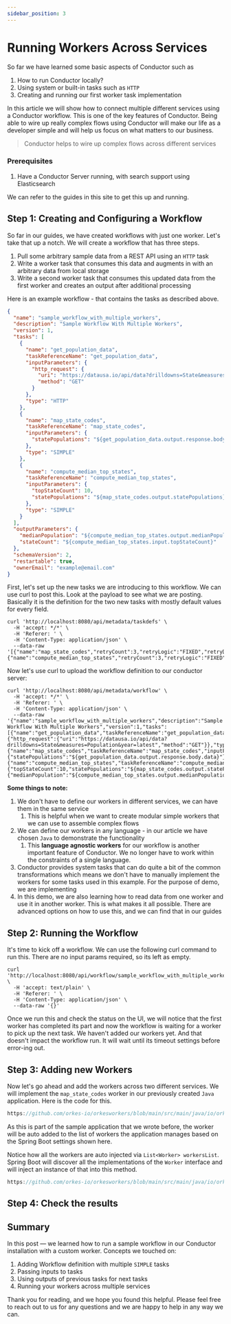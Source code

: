 ```yaml
---
sidebar_position: 3
---
```


# Running Workers Across Services

So far we have learned some basic aspects of Conductor such as

1. How to run Conductor locally?
2. Using system or built-in tasks such as `HTTP`
3. Creating and running our first worker task implementation

In this article we will show how to connect multiple different services using a Conductor workflow. This is one of the
key features of Conductor. Being able to wire up really complex flows using Conductor will make our life as a developer
simple and will help us focus on what matters to our business.

> Conductor helps to wire up complex flows across different services

### Prerequisites

1. Have a Conductor Server running, with search support using Elasticsearch

We can refer to the guides in this site to get this up and running.

## Step 1: Creating and Configuring a Workflow

So far in our guides, we have created workflows with just one worker. Let's take that up a notch. We will create a
workflow that has three steps.

1. Pull some arbitrary sample data from a REST API using an `HTTP` task
2. Write a worker task that consumes this data and augments in with an arbitrary data from local storage
3. Write a second worker task that consumes this updated data from the first worker and creates an output after
   additional processing

Here is an example workflow - that contains the tasks as described above.

```json
{
  "name": "sample_workflow_with_multiple_workers",
  "description": "Sample Workflow With Multiple Workers",
  "version": 1,
  "tasks": [
    {
      "name": "get_population_data",
      "taskReferenceName": "get_population_data",
      "inputParameters": {
        "http_request": {
          "uri": "https://datausa.io/api/data?drilldowns=State&measures=Population&year=latest",
          "method": "GET"
        }
      },
      "type": "HTTP"
    },
    {
      "name": "map_state_codes",
      "taskReferenceName": "map_state_codes",
      "inputParameters": {
        "statePopulations": "${get_population_data.output.response.body.data}"
      },
      "type": "SIMPLE"
    },
    {
      "name": "compute_median_top_states",
      "taskReferenceName": "compute_median_top_states",
      "inputParameters": {
        "topStateCount": 10,
        "statePopulations": "${map_state_codes.output.statePopulations}"
      },
      "type": "SIMPLE"
    }
  ],
  "outputParameters": {
    "medianPopulation": "${compute_median_top_states.output.medianPopulation}",
    "stateCount": "${compute_median_top_states.input.topStateCount}"
  },
  "schemaVersion": 2,
  "restartable": true,
  "ownerEmail": "example@email.com"
}
```

First, let's set up the new tasks we are introducing to this workflow. We can use curl to post this. Look at the payload
to see what we are posting. Basically it is the definition for the two new tasks with mostly default values for every
field.

```shell
curl 'http://localhost:8080/api/metadata/taskdefs' \
  -H 'accept: */*' \
  -H 'Referer: ' \
  -H 'Content-Type: application/json' \
  --data-raw '[{"name":"map_state_codes","retryCount":3,"retryLogic":"FIXED","retryDelaySeconds":10,"timeoutSeconds":300,"timeoutPolicy":"TIME_OUT_WF","responseTimeoutSeconds":180,"ownerEmail":"example@gmail.com"},{"name":"compute_median_top_states","retryCount":3,"retryLogic":"FIXED","retryDelaySeconds":10,"timeoutSeconds":300,"timeoutPolicy":"TIME_OUT_WF","responseTimeoutSeconds":180,"ownerEmail":"example@gmail.com"}]'
```

Now let's use curl to upload the workflow definition to our conductor server:

```shell
curl 'http://localhost:8080/api/metadata/workflow' \
  -H 'accept: */*' \
  -H 'Referer: ' \
  -H 'Content-Type: application/json' \
  --data-raw '{"name":"sample_workflow_with_multiple_workers","description":"Sample Workflow With Multiple Workers","version":1,"tasks":[{"name":"get_population_data","taskReferenceName":"get_population_data","inputParameters":{"http_request":{"uri":"https://datausa.io/api/data?drilldowns=State&measures=Population&year=latest","method":"GET"}},"type":"HTTP"},{"name":"map_state_codes","taskReferenceName":"map_state_codes","inputParameters":{"statePopulations":"${get_population_data.output.response.body.data}"},"type":"SIMPLE"},{"name":"compute_median_top_states","taskReferenceName":"compute_median_top_states","inputParameters":{"topStateCount":10,"statePopulations":"${map_state_codes.output.statePopulations}"},"type":"SIMPLE"}],"outputParameters":{"medianPopulation":"${compute_median_top_states.output.medianPopulation}","stateCount":"${compute_median_top_states.input.topStateCount}"},"schemaVersion":2,"restartable":true,"ownerEmail":"example@email.com"}'
```

**Some things to note:**

1. We don't have to define our workers in different services, we can have them in the same service
   1. This is helpful when we want to create modular simple workers that we can use to assemble complex flows
2. We can define our workers in any language - in our article we have chosen `Java` to demonstrate the functionality
   1. This **language agnostic workers** for our workflow is another important feature of Conductor. We no longer have
      to work within the constraints of a single language.
3. Conductor provides system tasks that can do quite a bit of the common transformations which means we don't have to
   manually implement the workers for some tasks used in this example. For the purpose of demo, we are implementing
4. In this demo, we are also learning how to read data from one worker and use it in another worker. This is what makes
   it all possible. There are advanced options on how to use this, and we can find that in our guides <!-- TODO LINK -->

## Step 2: Running the Workflow

It's time to kick off a workflow. We can use the following curl command to run this. There are no input params required,
so its left as empty.

```shell
curl 'http://localhost:8080/api/workflow/sample_workflow_with_multiple_workers' \
  -H 'accept: text/plain' \
  -H 'Referer: ' \
  -H 'Content-Type: application/json' \
  --data-raw '{}'
```

Once we run this and check the status on the UI, we will notice that the first worker has completed its part and now the
workflow is waiting for a worker to pick up the next task. We haven't added our workers yet. And that doesn't impact the
workflow run. It will wait until its timeout settings before error-ing out.

## Step 3: Adding new Workers

Now let's go ahead and add the workers across two different services. We will implement the `map_state_codes` worker in
our previously created `Java` application. Here is the code for this.

```javascript reference
https://github.com/orkes-io/orkesworkers/blob/main/src/main/java/io/orkes/samples/workers/MapStateCodeWorker.java#L1-L39
```

As this is part of the sample application that we wrote before, the worker will be auto added to the list of workers the
application manages based on the Spring Boot settings shown here.

Notice how all the workers are auto injected via `List<Worker> workersList`. Spring Boot will discover all the implementations of the `Worker` interface and will inject an instance of that into
this method.

```js reference
https://github.com/orkes-io/orkesworkers/blob/main/src/main/java/io/orkes/samples/OrkesWorkersApplication.java#L31-L43
```

## Step 4: Check the results

## Summary

In this post — we learned how to run a sample workflow in our Conductor installation with a custom worker. Concepts we
touched on:

1. Adding Workflow definition with multiple `SIMPLE` tasks
2. Passing inputs to tasks
3. Using outputs of previous tasks for next tasks
4. Running your workers across multiple services

Thank you for reading, and we hope you found this helpful. Please feel free to reach out to us for any questions and we
are happy to help in any way we can.
